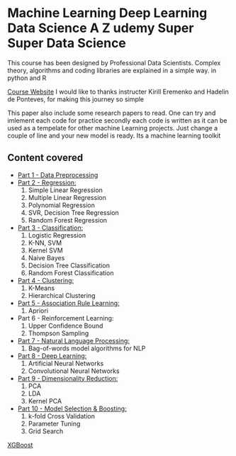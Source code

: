 # Machine Learning Deep Learning Data Science A Z udemy Super Super Data Science
This course has been designed by Professional Data Scientists. Complex theory, algorithms and coding libraries are explained in a simple way. in python and R

[Course Website](https://www.udemy.com/machinelearning/)
I would like to thanks instructer Kirill Eremenko and Hadelin de Ponteves, for making this journey so simple

This paper also include some research papers to read.
One can try and imlement each code for practice secondly each code is written as it can be used as a tempelate for other machine Learning projects.
Just change a couple of line and your new model is ready. Its a machine learning toolkit

## Content covered

- [Part 1 - Data Preprocessing](https://github.com/anantgupta129/Machine-Learning-Deep-Learning-Data-Science-A-Z--udemy-/tree/master/Part%201%20-%20Data%20Preprocessing)
- [Part 2 - Regression:](https://github.com/anantgupta129/Machine-Learning-Deep-Learning-Data-Science-A-Z--udemy-/tree/master/Part%202%20-%20Regression) 
	1. Simple Linear Regression
	2. Multiple Linear Regression
	3. Polynomial Regression
	4. SVR, Decision Tree Regression
	5. Random Forest Regression
- [Part 3 - Classification:](https://github.com/anantgupta129/Machine-Learning-Deep-Learning-Data-Science-A-Z--udemy-/tree/master/Part%203%20-%20Classification)
 	1. Logistic Regression
 	2. K-NN, SVM
 	3.  Kernel SVM
 	4.  Naive Bayes
 	5. Decision Tree Classification
 	6. Random Forest Classification
- [Part 4 - Clustering: ](https://github.com/anantgupta129/Machine-Learning-Deep-Learning-Data-Science-A-Z--udemy-/tree/master/Part%204%20-%20Clustering)
	1. K-Means
	2.  Hierarchical Clustering
- [Part 5 - Association Rule Learning:](https://github.com/anantgupta129/Machine-Learning-Deep-Learning-Data-Science-A-Z--udemy-/tree/master/Part%205%20-%20Association%20Rule%20Learning) 
	1. Apriori
- Part 6 - Reinforcement Learning: 
	1. Upper Confidence Bound
	2. Thompson Sampling
- [Part 7 - Natural Language Processing: ](https://github.com/anantgupta129/Machine-Learning-Deep-Learning-Data-Science-A-Z--udemy-/tree/master/Part%207%20-%20Natural%20Language%20Processing/Section%2036%20-%20Natural%20Language%20Processing)
	1. Bag-of-words model algorithms for NLP
- [Part 8 - Deep Learning: ](https://github.com/anantgupta129/Machine-Learning-Deep-Learning-Data-Science-A-Z--udemy-/tree/master/Part%208%20-%20Deep%20Learning)
	1. Artificial Neural Networks
	2. Convolutional Neural Networks
- [Part 9 - Dimensionality Reduction: ](https://github.com/anantgupta129/Machine-Learning-Deep-Learning-Data-Science-A-Z--udemy-/tree/master/Part%209%20-%20Dimensionality%20Reduction)
	1. PCA
	2. LDA
	3. Kernel PCA
- [Part 10 - Model Selection & Boosting: ](https://github.com/anantgupta129/Machine-Learning-Deep-Learning-Data-Science-A-Z--udemy-/tree/master/Part%2010%20-%20Model%20Selection%20%26%20Boosting/Section%2048%20-%20Model%20Selection)
	1. k-fold Cross Validation
	2. Parameter Tuning
	3. Grid Search
	
[XGBoost](https://github.com/anantgupta129/XGBoost-for-Machine-Learning)
